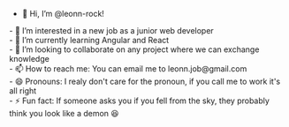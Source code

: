 - 👋 Hi, I’m @leonn-rock!
<!--- -  Click on the following link to see my page: prototipo ---!>
- 👀 I’m interested in a new job as a junior web developer <br>
- 🌱 I’m currently learning Angular and React <br>
- 💞️ I’m looking to collaborate on any project where we can exchange knowledge <br>
- 📫 How to reach me: You can email me to leonn.job@gmail.com <br>
- 😄 Pronouns: I realy don't care for the pronoun, if you call me to work it's all right <br>
- ⚡ Fun fact: If someone asks you if you fell from the sky, they probably think you look like a demon 😆

<!---
leonn-rock/leonn-rock is a ✨ special ✨ repository because its `README.md` (this file) appears on your GitHub profile.
You can click the Preview link to take a look at your changes.
--->
